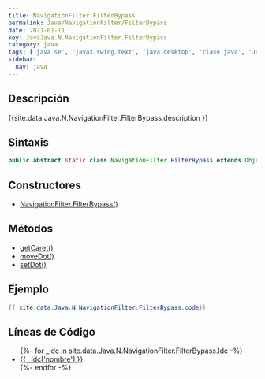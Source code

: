 ```yaml
---
title: NavigationFilter.FilterBypass
permalink: Java/NavigationFilter/FilterBypass
date: 2021-01-11
key: JavaJava.N.NavigationFilter.FilterBypass
category: java
tags: ['java se', 'javax.swing.text', 'java.desktop', 'clase java', 'Java 1.4']
sidebar: 
  nav: java
---
```


## Descripción
{{site.data.Java.N.NavigationFilter.FilterBypass.description }}

## Sintaxis
~~~java
public abstract static class NavigationFilter.FilterBypass extends Object
~~~

## Constructores
* [NavigationFilter.FilterBypass()](/Java/NavigationFilter/FilterBypass/NavigationFilter/FilterBypass/)

## Métodos
* [getCaret()](/Java/NavigationFilter/FilterBypass/getCaret)
* [moveDot()](/Java/NavigationFilter/FilterBypass/moveDot)
* [setDot()](/Java/NavigationFilter/FilterBypass/setDot)

## Ejemplo
~~~java
{{ site.data.Java.N.NavigationFilter.FilterBypass.code}}
~~~

## Líneas de Código
<ul>
{%- for _ldc in site.data.Java.N.NavigationFilter.FilterBypass.ldc -%}
   <li>
       <a href="{{_ldc['url'] }}">{{ _ldc['nombre'] }}</a>
   </li>
{%- endfor -%}
</ul>
